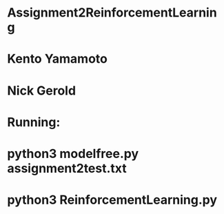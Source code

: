 # Assignment2ReinforcementLearning
 # Kento Yamamoto
 # Nick Gerold
  
#  Running:
 #   python3 modelfree.py assignment2test.txt
 #   python3 ReinforcementLearning.py
